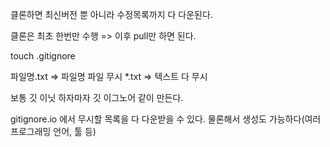 클론하면 최신버전 뿐 아니라 수정목록까지 다 다운된다.

클론은 최초 한번만 수행
=> 이후 pull만 하면 된다.

touch .gitignore

파일명.txt => 파일명 파일 무시
*.txt => 텍스트 다 무시

보통 깃 이닛 하자마자 깃 이그노어 같이 만든다.

gitignore.io 에서 무시할 목록을 다 다운받을 수 있다. 물론해서 생성도 가능하다(여러 프로그래밍 언어, 툴 등)